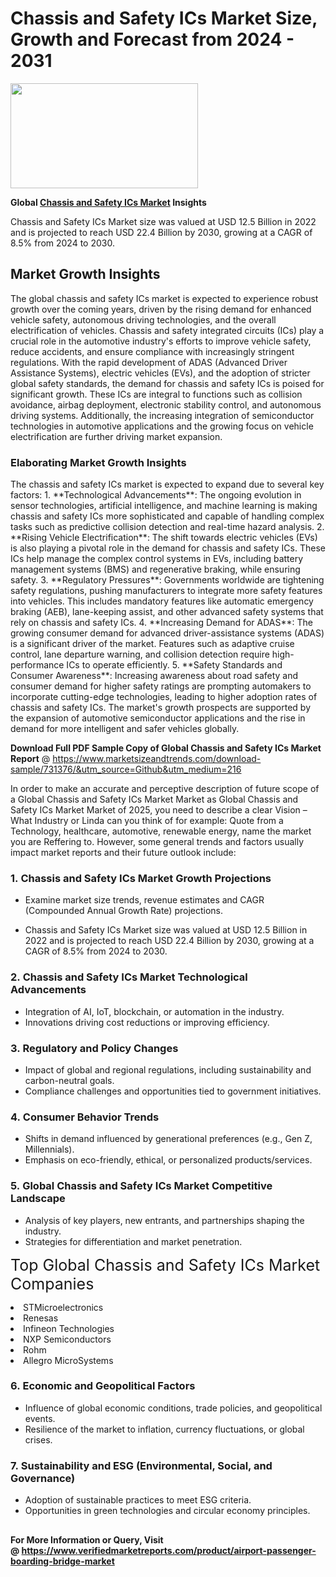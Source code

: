 <H1>Chassis and Safety ICs Market Size, Growth and Forecast from 2024 - 2031</H1><img class="aligncenter size-medium wp-image-584254" src="https://thirdeyenews.in/wp-content/uploads/2024/09/Global-Market-Research-300x168.jpeg" alt="" width="300" height="168" /><p><strong>Global&nbsp;<a href="https://www.marketsizeandtrends.com/download-sample/731376/&amp;utm_source=Github&utm_medium=216">Chassis and Safety ICs Market</a> Insights</strong></p><p>Chassis and Safety ICs Market size was valued at USD 12.5 Billion in 2022 and is projected to reach USD 22.4 Billion by 2030, growing at a CAGR of 8.5% from 2024 to 2030.</p><p><h2>Market Growth Insights</h2> The global chassis and safety ICs market is expected to experience robust growth over the coming years, driven by the rising demand for enhanced vehicle safety, autonomous driving technologies, and the overall electrification of vehicles. Chassis and safety integrated circuits (ICs) play a crucial role in the automotive industry's efforts to improve vehicle safety, reduce accidents, and ensure compliance with increasingly stringent regulations. With the rapid development of ADAS (Advanced Driver Assistance Systems), electric vehicles (EVs), and the adoption of stricter global safety standards, the demand for chassis and safety ICs is poised for significant growth. These ICs are integral to functions such as collision avoidance, airbag deployment, electronic stability control, and autonomous driving systems. Additionally, the increasing integration of semiconductor technologies in automotive applications and the growing focus on vehicle electrification are further driving market expansion. <h3>Elaborating Market Growth Insights</h3> The chassis and safety ICs market is expected to expand due to several key factors: 1. **Technological Advancements**: The ongoing evolution in sensor technologies, artificial intelligence, and machine learning is making chassis and safety ICs more sophisticated and capable of handling complex tasks such as predictive collision detection and real-time hazard analysis. 2. **Rising Vehicle Electrification**: The shift towards electric vehicles (EVs) is also playing a pivotal role in the demand for chassis and safety ICs. These ICs help manage the complex control systems in EVs, including battery management systems (BMS) and regenerative braking, while ensuring safety. 3. **Regulatory Pressures**: Governments worldwide are tightening safety regulations, pushing manufacturers to integrate more safety features into vehicles. This includes mandatory features like automatic emergency braking (AEB), lane-keeping assist, and other advanced safety systems that rely on chassis and safety ICs. 4. **Increasing Demand for ADAS**: The growing consumer demand for advanced driver-assistance systems (ADAS) is a significant driver of the market. Features such as adaptive cruise control, lane departure warning, and collision detection require high-performance ICs to operate efficiently. 5. **Safety Standards and Consumer Awareness**: Increasing awareness about road safety and consumer demand for higher safety ratings are prompting automakers to incorporate cutting-edge technologies, leading to higher adoption rates of chassis and safety ICs. The market's growth prospects are supported by the expansion of automotive semiconductor applications and the rise in demand for more intelligent and safer vehicles globally. </p><p><span class=""><strong>Download Full PDF Sample Copy of Global Chassis and Safety ICs Market Report</strong> @ <a href="https://www.marketsizeandtrends.com/download-sample/731376/&amp;utm_source=Github&utm_medium=216" target="_blank">https://www.marketsizeandtrends.com/download-sample/731376/&amp;utm_source=Github&utm_medium=216</a></span></p><p>In order to make an accurate and perceptive description of future scope of a Global&nbsp;Chassis and Safety ICs Market Market as Global&nbsp;Chassis and Safety ICs Market Market of 2025, you need to describe a clear Vision &ndash; What Industry or Linda can you think of for example: Quote from a Technology, healthcare, automotive, renewable energy, name the market you are Reffering to. However, some general trends and factors usually impact market reports and their future outlook include:</p><h3>1.&nbsp;<strong>Chassis and Safety ICs Market Growth Projections</strong></h3><ul><li>Examine market size trends, revenue estimates and CAGR (Compounded Annual Growth Rate) projections.</li><li><p>Chassis and Safety ICs Market size was valued at USD 12.5 Billion in 2022 and is projected to reach USD 22.4 Billion by 2030, growing at a CAGR of 8.5% from 2024 to 2030.</p></li></ul><h3>2.&nbsp;<strong>Chassis and Safety ICs Market Technological Advancements</strong></h3><ul><li>Integration of AI, IoT, blockchain, or automation in the industry.</li><li>Innovations driving cost reductions or improving efficiency.</li></ul><h3>3.&nbsp;<strong>Regulatory and Policy Changes</strong></h3><ul><li>Impact of global and regional regulations, including sustainability and carbon-neutral goals.</li><li>Compliance challenges and opportunities tied to government initiatives.</li></ul><h3>4.&nbsp;<strong>Consumer Behavior Trends</strong></h3><ul><li>Shifts in demand influenced by generational preferences (e.g., Gen Z, Millennials).</li><li>Emphasis on eco-friendly, ethical, or personalized products/services.</li></ul><h3>5.&nbsp;<strong>Global Chassis and Safety ICs Market Competitive Landscape</strong></h3><ul><li>Analysis of key players, new entrants, and partnerships shaping the industry.</li><li>Strategies for differentiation and market penetration.</li></ul><p data-pm-slice="1 1 []"><span style="color: inherit; font-family: inherit; font-size: 25px;">Top Global Chassis and Safety ICs Market Companies</span></p><div class="" data-test-id=""><p><li>STMicroelectronics</li><li> Renesas</li><li> Infineon Technologies</li><li> NXP Semiconductors</li><li> Rohm</li><li> Allegro MicroSystems</li></p></div><h3>6.&nbsp;<strong>Economic and Geopolitical Factors</strong></h3><ul><li>Influence of global economic conditions, trade policies, and geopolitical events.</li><li>Resilience of the market to inflation, currency fluctuations, or global crises.</li></ul><h3>7.&nbsp;<strong>Sustainability and ESG (Environmental, Social, and Governance)</strong></h3><ul><li>Adoption of sustainable practices to meet ESG criteria.</li><li>Opportunities in green technologies and circular economy principles.</li></ul><h2><strong style="font-size: 14px;">For More Information or Query, Visit @&nbsp;</strong><a style="background-color: #ffffff; font-size: 14px;" href="https://www.marketsizeandtrends.com/report/chassis-and-safety-ics-market/" target="_blank">https://www.verifiedmarketreports.com/product/airport-passenger-boarding-bridge-market</a></h2>
